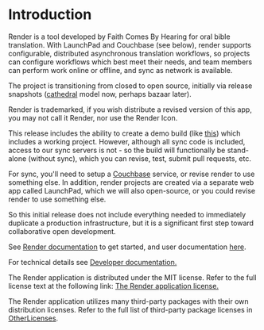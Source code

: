 # Introduction

Render is a tool developed by Faith Comes By Hearing for oral bible
translation.  With LaunchPad and Couchbase (see below), render supports
configurable, distributed asynchronous translation workflows, so projects
can configure workflows which best meet their needs, and team members can
perform work online or offline, and sync as network is available.

The project is transitioning from closed to open source, initially via
release snapshots
([cathedral](https://en.wikipedia.org/wiki/The_Cathedral_and_the_Bazaar)
model now, perhaps bazaar later).

Render is trademarked, if you wish distribute a revised version of this app, you 
may not call it Render, nor use the Render Icon.

This release includes the ability to create a demo build (like [this](https://github.com/faithcomesbyhearing/render.git)) which includes a
working project.  However, although all sync code is included, access to
our sync servers is not - so the build will functionally be stand-alone
(without sync), which you can revise, test, submit pull requests, etc.

For sync, you'll need to setup a [Couchbase](https://www.couchbase.com/)
service, or revise render to use something else.  In addition, render
projects are created via a separate web app called LaunchPad, which we will
also open-source, or you could revise render to use something else.

So this initial release does not include everything needed to immediately
duplicate a production infrastructure, but it is a significant first step
toward collaborative open development.  

See [Render documentation](doc/RENDER_DOC.md) to get started, and user
documentation [here](https://renderpartners.freshdesk.com/support/solutions/22000109062).

For technical details see [Developer documentation.](doc/DEVELOPMENT_DOC.md) 

The Render application is distributed under the MIT license. Refer to the full license text at the following link: [The Render application license.](LICENSE.md)

The Render application utilizes many third-party packages with their own distribution licenses. Refer to the full list of third-party package licenses in [OtherLicenses](OtherLicenses/.index.md).
